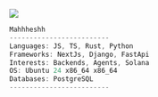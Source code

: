 ![](https://hit.yhype.me/github/profile?user_id=100200105)

```rs
Mahhheshh
-------------------------
Languages: JS, TS, Rust, Python
Frameworks: NextJs, Django, FastApi
Interests: Backends, Agents, Solana
OS: Ubuntu 24 x86_64 x86_64
Databases: PostgreSQL
-------------------------
```
